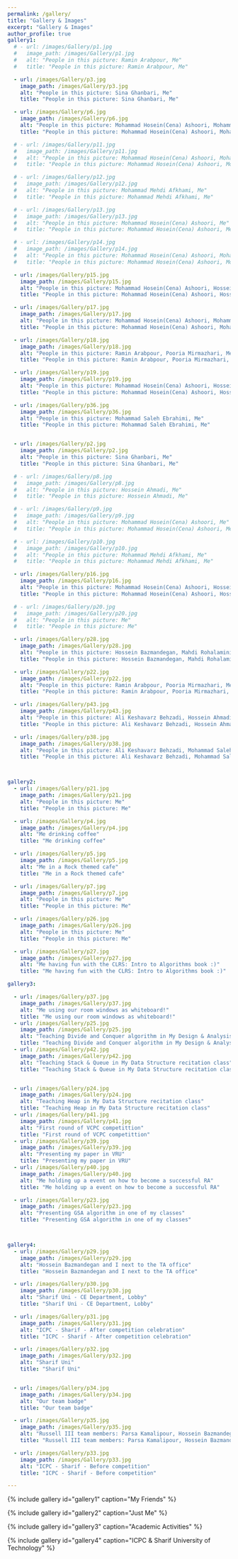 ```yaml
---
permalink: /gallery/
title: "Gallery & Images"
excerpt: "Gallery & Images"
author_profile: true
gallery1:
  # - url: /images/Gallery/p1.jpg
  #   image_path: /images/Gallery/p1.jpg
  #   alt: "People in this picture: Ramin Arabpour, Me"
  #   title: "People in this picture: Ramin Arabpour, Me"

  - url: /images/Gallery/p3.jpg
    image_path: /images/Gallery/p3.jpg
    alt: "People in this picture: Sina Ghanbari, Me"
    title: "People in this picture: Sina Ghanbari, Me"

  - url: /images/Gallery/p6.jpg
    image_path: /images/Gallery/p6.jpg
    alt: "People in this picture: Mohammad Hosein(Cena) Ashoori, Mohammad Mehdi Afkhami, Hossein Ahmadi, Me"
    title: "People in this picture: Mohammad Hosein(Cena) Ashoori, Mohammad Mehdi Afkhami, Hossein Ahmadi, Me"

  # - url: /images/Gallery/p11.jpg
  #   image_path: /images/Gallery/p11.jpg
  #   alt: "People in this picture: Mohammad Hosein(Cena) Ashoori, Mohammad Mehdi Afkhami, Me"
  #   title: "People in this picture: Mohammad Hosein(Cena) Ashoori, Mohammad Mehdi Afkhami, Me"

  # - url: /images/Gallery/p12.jpg
  #   image_path: /images/Gallery/p12.jpg
  #   alt: "People in this picture: Mohammad Mehdi Afkhami, Me"
  #   title: "People in this picture: Mohammad Mehdi Afkhami, Me"

  # - url: /images/Gallery/p13.jpg
  #   image_path: /images/Gallery/p13.jpg
  #   alt: "People in this picture: Mohammad Hosein(Cena) Ashoori, Me"
  #   title: "People in this picture: Mohammad Hosein(Cena) Ashoori, Me"

  # - url: /images/Gallery/p14.jpg
  #   image_path: /images/Gallery/p14.jpg
  #   alt: "People in this picture: Mohammad Hosein(Cena) Ashoori, Mohammad Mehdi Afkhami, Hossein Ahmadi, Me"
  #   title: "People in this picture: Mohammad Hosein(Cena) Ashoori, Mohammad Mehdi Afkhami, Hossein Ahmadi, Me"

  - url: /images/Gallery/p15.jpg
    image_path: /images/Gallery/p15.jpg
    alt: "People in this picture: Mohammad Hosein(Cena) Ashoori, Hossein Ahmadi, Me"
    title: "People in this picture: Mohammad Hosein(Cena) Ashoori, Hossein Ahmadi, Me"

  - url: /images/Gallery/p17.jpg
    image_path: /images/Gallery/p17.jpg
    alt: "People in this picture: Mohammad Hosein(Cena) Ashoori, Mohammad Mehdi Afkhami, Hossein Ahmadi, Me"
    title: "People in this picture: Mohammad Hosein(Cena) Ashoori, Mohammad Mehdi Afkhami, Hossein Ahmadi, Me"

  - url: /images/Gallery/p18.jpg
    image_path: /images/Gallery/p18.jpg
    alt: "People in this picture: Ramin Arabpour, Pooria Mirmazhari, Me"
    title: "People in this picture: Ramin Arabpour, Pooria Mirmazhari, Me"

  - url: /images/Gallery/p19.jpg
    image_path: /images/Gallery/p19.jpg
    alt: "People in this picture: Mohammad Hosein(Cena) Ashoori, Hossein Bazmandegan, Mohammad Mehdi Afkhami, Me"
    title: "People in this picture: Mohammad Hosein(Cena) Ashoori, Hossein Bazmandegan, Mohammad Mehdi Afkhami, Me"

  - url: /images/Gallery/p36.jpg
    image_path: /images/Gallery/p36.jpg
    alt: "People in this picture: Mohammad Saleh Ebrahimi, Me"
    title: "People in this picture: Mohammad Saleh Ebrahimi, Me"


  - url: /images/Gallery/p2.jpg
    image_path: /images/Gallery/p2.jpg
    alt: "People in this picture: Sina Ghanbari, Me"
    title: "People in this picture: Sina Ghanbari, Me"

  # - url: /images/Gallery/p8.jpg
  #   image_path: /images/Gallery/p8.jpg
  #   alt: "People in this picture: Hossein Ahmadi, Me"
  #   title: "People in this picture: Hossein Ahmadi, Me"

  # - url: /images/Gallery/p9.jpg
  #   image_path: /images/Gallery/p9.jpg
  #   alt: "People in this picture: Mohammad Hosein(Cena) Ashoori, Me"
  #   title: "People in this picture: Mohammad Hosein(Cena) Ashoori, Me"

  # - url: /images/Gallery/p10.jpg
  #   image_path: /images/Gallery/p10.jpg
  #   alt: "People in this picture: Mohammad Mehdi Afkhami, Me"
  #   title: "People in this picture: Mohammad Mehdi Afkhami, Me"

  - url: /images/Gallery/p16.jpg
    image_path: /images/Gallery/p16.jpg
    alt: "People in this picture: Mohammad Hosein(Cena) Ashoori, Hossein Bazmandegan, Mohammad Mehdi Afkhami, Me"
    title: "People in this picture: Mohammad Hosein(Cena) Ashoori, Hossein Bazmandegan, Mohammad Mehdi Afkhami, Me"

  # - url: /images/Gallery/p20.jpg
  #   image_path: /images/Gallery/p20.jpg
  #   alt: "People in this picture: Me"
  #   title: "People in this picture: Me"

  - url: /images/Gallery/p28.jpg
    image_path: /images/Gallery/p28.jpg
    alt: "People in this picture: Hossein Bazmandegan, Mahdi Rohalamini, Me - Location: Tehran, Iran mall"
    title: "People in this picture: Hossein Bazmandegan, Mahdi Rohalamini, Me - Location: Tehran, Iran mall"

  - url: /images/Gallery/p22.jpg
    image_path: /images/Gallery/p22.jpg
    alt: "People in this picture: Ramin Arabpour, Pooria Mirmazhari, Me"
    title: "People in this picture: Ramin Arabpour, Pooria Mirmazhari, Me"

  - url: /images/Gallery/p43.jpg
    image_path: /images/Gallery/p43.jpg
    alt: "People in this picture: Ali Keshavarz Behzadi, Hossein Ahmadi, Me"
    title: "People in this picture: Ali Keshavarz Behzadi, Hossein Ahmadi, Me"

  - url: /images/Gallery/p38.jpg
    image_path: /images/Gallery/p38.jpg
    alt: "People in this picture: Ali Keshavarz Behzadi, Mohammad Saleh Ebrahimi, Reza Miraki, Shahab Jafari, Me"
    title: "People in this picture: Ali Keshavarz Behzadi, Mohammad Saleh Ebrahimi, Reza Miraki, Shahab Jafari, Me"



gallery2:
  - url: /images/Gallery/p21.jpg
    image_path: /images/Gallery/p21.jpg
    alt: "People in this picture: Me"
    title: "People in this picture: Me"

  - url: /images/Gallery/p4.jpg
    image_path: /images/Gallery/p4.jpg
    alt: "Me drinking coffee"
    title: "Me drinking coffee"

  - url: /images/Gallery/p5.jpg
    image_path: /images/Gallery/p5.jpg
    alt: "Me in a Rock themed cafe"
    title: "Me in a Rock themed cafe"

  - url: /images/Gallery/p7.jpg
    image_path: /images/Gallery/p7.jpg
    alt: "People in this picture: Me"
    title: "People in this picture: Me"

  - url: /images/Gallery/p26.jpg
    image_path: /images/Gallery/p26.jpg
    alt: "People in this picture: Me"
    title: "People in this picture: Me"

  - url: /images/Gallery/p27.jpg
    image_path: /images/Gallery/p27.jpg
    alt: "Me having fun with the CLRS: Intro to Algorithms book :)"
    title: "Me having fun with the CLRS: Intro to Algorithms book :)"

gallery3:

  - url: /images/Gallery/p37.jpg
    image_path: /images/Gallery/p37.jpg
    alt: "Me using our room windows as whiteboard!"
    title: "Me using our room windows as whiteboard!"
  - url: /images/Gallery/p25.jpg
    image_path: /images/Gallery/p25.jpg
    alt: "Teaching Divide and Conquer algorithm in My Design & Analysis of Algorithms recitation class"
    title: "Teaching Divide and Conquer algorithm in My Design & Analysis of Algorithms recitation class"
  - url: /images/Gallery/p42.jpg
    image_path: /images/Gallery/p42.jpg
    alt: "Teaching Stack & Queue in My Data Structure recitation class"
    title: "Teaching Stack & Queue in My Data Structure recitation class"


  - url: /images/Gallery/p24.jpg
    image_path: /images/Gallery/p24.jpg
    alt: "Teaching Heap in My Data Structure recitation class"
    title: "Teaching Heap in My Data Structure recitation class"
  - url: /images/Gallery/p41.jpg
    image_path: /images/Gallery/p41.jpg
    alt: "First round of VCPC competittion"
    title: "First round of VCPC competittion"
  - url: /images/Gallery/p39.jpg
    image_path: /images/Gallery/p39.jpg
    alt: "Presenting my paper in VRU"
    title: "Presenting my paper in VRU"
  - url: /images/Gallery/p40.jpg
    image_path: /images/Gallery/p40.jpg
    alt: "Me holding up a event on how to become a successful RA"
    title: "Me holding up a event on how to become a successful RA"

  - url: /images/Gallery/p23.jpg
    image_path: /images/Gallery/p23.jpg
    alt: "Presenting GSA algorithm in one of my classes"
    title: "Presenting GSA algorithm in one of my classes"



gallery4:
  - url: /images/Gallery/p29.jpg
    image_path: /images/Gallery/p29.jpg
    alt: "Hossein Bazmandegan and I next to the TA office"
    title: "Hossein Bazmandegan and I next to the TA office"

  - url: /images/Gallery/p30.jpg
    image_path: /images/Gallery/p30.jpg
    alt: "Sharif Uni - CE Department, Lobby"
    title: "Sharif Uni - CE Department, Lobby"

  - url: /images/Gallery/p31.jpg
    image_path: /images/Gallery/p31.jpg
    alt: "ICPC - Sharif - After competition celebration"
    title: "ICPC - Sharif - After competition celebration"

  - url: /images/Gallery/p32.jpg
    image_path: /images/Gallery/p32.jpg
    alt: "Sharif Uni"
    title: "Sharif Uni"


  - url: /images/Gallery/p34.jpg
    image_path: /images/Gallery/p34.jpg
    alt: "Our team badge"
    title: "Our team badge"

  - url: /images/Gallery/p35.jpg
    image_path: /images/Gallery/p35.jpg
    alt: "Russell III team members: Parsa Kamalipour, Hossein Bazmandegan, Mahdi Rohalamini"
    title: "Russell III team members: Parsa Kamalipour, Hossein Bazmandegan, Mahdi Rohalamini"

  - url: /images/Gallery/p33.jpg
    image_path: /images/Gallery/p33.jpg
    alt: "ICPC - Sharif - Before competition"
    title: "ICPC - Sharif - Before competition"

---
```

<!-- {% include gallery caption="Gallery & Images" %} -->

{% include gallery id="gallery1" caption="My Friends" %}

{% include gallery id="gallery2" caption="Just Me" %}

{% include gallery id="gallery3" caption="Academic Activities" %}

{% include gallery id="gallery4" caption="ICPC & Sharif University of Technology" %}



